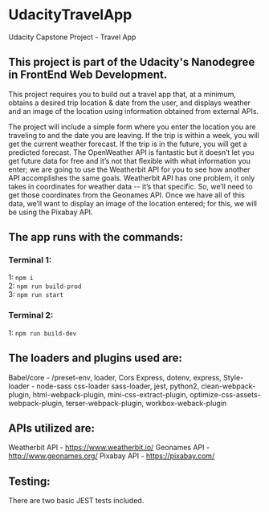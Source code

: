# UdacityTravelApp
 Udacity Capstone Project - Travel App

## This project is part of the Udacity's Nanodegree in FrontEnd Web Development.

This project requires you to build out a travel app that, at a minimum, obtains a desired trip location & date from the user, and displays weather and an image of the location using information obtained from external APIs. 

The project will include a simple form where you enter the location you are traveling to and the date you are leaving. If the trip is within a week, you will get the current weather forecast. If the trip is in the future, you will get a predicted forecast. The OpenWeather API is fantastic but it doesn’t let you get future data for free and it’s not that flexible with what information you enter; we are going to use the Weatherbit API for you to see how another API accomplishes the same goals. Weatherbit API has one problem, it only takes in coordinates for weather data -- it’s that specific. So, we’ll need to get those coordinates from the Geonames API. Once we have all of this data, we’ll want to display an image of the location entered; for this, we will be using the Pixabay API.

## The app runs with the commands:

### Terminal 1:

1: `npm i` </br>
2: `npm run build-prod` </br>
3: `npm run start` </br>

### Terminal 2:

1: `npm run build-dev`

## The loaders and plugins used are: 
Babel/core - /preset-env, loader, Cors Express, dotenv, express, Style-loader - node-sass css-loader sass-loader, jest, python2, clean-webpack-plugin, html-webpack-plugin, mini-css-extract-plugin, optimize-css-assets-webpack-plugin, terser-webpack-plugin, workbox-weback-plugin

## APIs utilized are:
Weatherbit API - https://www.weatherbit.io/ 
Geonames API - http://www.geonames.org/ 
Pixabay API - https://pixabay.com/ 

## Testing:
There are two basic JEST tests included.